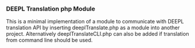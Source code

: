 ### DEEPL Translation php Module

This is a minimal implementation of a module to communicate with DEEPL translation API by inserting deeplTranslate.php
as a module into another project. Alternatively deeplTranslateCLI.php can also be added if translation from command line
should be used.
